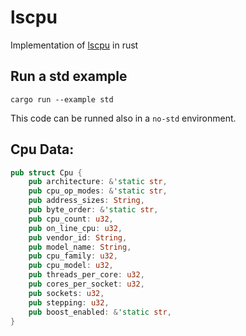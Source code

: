 # lscpu

Implementation of [lscpu](https://www.man7.org/linux/man-pages/man1/lscpu.1.html) in rust

## Run a std example

```
cargo run --example std
```

This code can be runned also in a `no-std` environment.

## Cpu Data:

```rust
pub struct Cpu {
    pub architecture: &'static str,
    pub cpu_op_modes: &'static str,
    pub address_sizes: String,
    pub byte_order: &'static str,
    pub cpu_count: u32,
    pub on_line_cpu: u32,
    pub vendor_id: String,
    pub model_name: String,
    pub cpu_family: u32,
    pub cpu_model: u32,
    pub threads_per_core: u32,
    pub cores_per_socket: u32,
    pub sockets: u32,
    pub stepping: u32,
    pub boost_enabled: &'static str,
}
```
